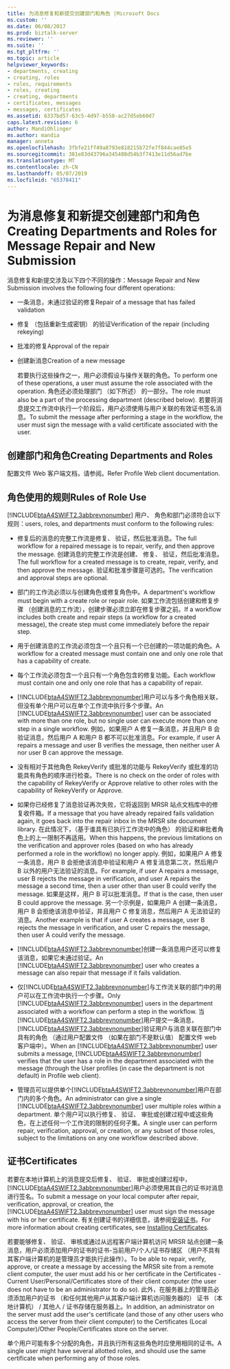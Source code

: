 ```yaml
---
title: 为消息修复和新提交创建部门和角色 |Microsoft Docs
ms.custom: ''
ms.date: 06/08/2017
ms.prod: biztalk-server
ms.reviewer: ''
ms.suite: ''
ms.tgt_pltfrm: ''
ms.topic: article
helpviewer_keywords:
- departments, creating
- creating, roles
- roles, requirements
- roles, creating
- creating, departments
- certificates, messages
- messages, certificates
ms.assetid: 6337bd57-63c5-4d97-b558-ac27d5eb60d7
caps.latest.revision: 6
author: MandiOhlinger
ms.author: mandia
manager: anneta
ms.openlocfilehash: 3fbfe21ff49a8793e818215b72fe7f844cae85e5
ms.sourcegitcommit: 381e83d43796a345488d54b3f7413e11d56ad7be
ms.translationtype: MT
ms.contentlocale: zh-CN
ms.lasthandoff: 05/07/2019
ms.locfileid: "65378411"
---
```

# <a name="creating-departments-and-roles-for-message-repair-and-new-submission"></a><span data-ttu-id="f6e3e-102">为消息修复和新提交创建部门和角色</span><span class="sxs-lookup"><span data-stu-id="f6e3e-102">Creating Departments and Roles for Message Repair and New Submission</span></span>
<span data-ttu-id="f6e3e-103">消息修复和新提交涉及以下四个不同的操作：</span><span class="sxs-lookup"><span data-stu-id="f6e3e-103">Message Repair and New Submission involves the following four different operations:</span></span>  
  
- <span data-ttu-id="f6e3e-104">一条消息，未通过验证的修复</span><span class="sxs-lookup"><span data-stu-id="f6e3e-104">Repair of a message that has failed validation</span></span>  
  
- <span data-ttu-id="f6e3e-105">修复 （包括重新生成密钥） 的验证</span><span class="sxs-lookup"><span data-stu-id="f6e3e-105">Verification of the repair (including rekeying)</span></span>  
  
- <span data-ttu-id="f6e3e-106">批准的修复</span><span class="sxs-lookup"><span data-stu-id="f6e3e-106">Approval of the repair</span></span>  
  
- <span data-ttu-id="f6e3e-107">创建新消息</span><span class="sxs-lookup"><span data-stu-id="f6e3e-107">Creation of a new message</span></span>  
  
  <span data-ttu-id="f6e3e-108">若要执行这些操作之一，用户必须假设与操作关联的角色。</span><span class="sxs-lookup"><span data-stu-id="f6e3e-108">To perform one of these operations, a user must assume the role associated with the operation.</span></span> <span data-ttu-id="f6e3e-109">角色还必须处理部门 （如下所述） 的一部分。</span><span class="sxs-lookup"><span data-stu-id="f6e3e-109">The role must also be a part of the processing department (described below).</span></span> <span data-ttu-id="f6e3e-110">若要将消息提交工作流中执行一个阶段后，用户必须使用与用户关联的有效证书签名消息。</span><span class="sxs-lookup"><span data-stu-id="f6e3e-110">To submit the message after performing a stage in the workflow, the user must sign the message with a valid certificate associated with the user.</span></span>  
  
## <a name="creating-departments-and-roles"></a><span data-ttu-id="f6e3e-111">创建部门和角色</span><span class="sxs-lookup"><span data-stu-id="f6e3e-111">Creating Departments and Roles</span></span>  
 <span data-ttu-id="f6e3e-112">配置文件 Web 客户端文档，请参阅。</span><span class="sxs-lookup"><span data-stu-id="f6e3e-112">Refer Profile Web client documentation.</span></span>  
  
## <a name="rules-of-role-use"></a><span data-ttu-id="f6e3e-113">角色使用的规则</span><span class="sxs-lookup"><span data-stu-id="f6e3e-113">Rules of Role Use</span></span>  
 [!INCLUDE[btaA4SWIFT2.3abbrevnonumber](../../includes/btaa4swift2-3abbrevnonumber-md.md)] <span data-ttu-id="f6e3e-114">用户、 角色和部门必须符合以下规则：</span><span class="sxs-lookup"><span data-stu-id="f6e3e-114">users, roles, and departments must conform to the following rules:</span></span>  
  
- <span data-ttu-id="f6e3e-115">修复后的消息的完整工作流是修复、 验证，然后批准消息。</span><span class="sxs-lookup"><span data-stu-id="f6e3e-115">The full workflow for a repaired message is to repair, verify, and then approve the message.</span></span> <span data-ttu-id="f6e3e-116">创建消息的完整工作流是创建、 修复、 验证，然后批准消息。</span><span class="sxs-lookup"><span data-stu-id="f6e3e-116">The full workflow for a created message is to create, repair, verify, and then approve the message.</span></span> <span data-ttu-id="f6e3e-117">验证和批准步骤是可选的。</span><span class="sxs-lookup"><span data-stu-id="f6e3e-117">The verification and approval steps are optional.</span></span>  
  
- <span data-ttu-id="f6e3e-118">部门的工作流必须以与创建角色或修复角色中。</span><span class="sxs-lookup"><span data-stu-id="f6e3e-118">A department's workflow must begin with a create role or repair role.</span></span> <span data-ttu-id="f6e3e-119">如果工作流包括创建和修复步骤 （创建消息的工作流），创建步骤必须立即在修复步骤之前。</span><span class="sxs-lookup"><span data-stu-id="f6e3e-119">If a workflow includes both create and repair steps (a workflow for a created message), the create step must come immediately before the repair step.</span></span>  
  
- <span data-ttu-id="f6e3e-120">用于创建消息的工作流必须包含一个且只有一个已创建的一项功能的角色。</span><span class="sxs-lookup"><span data-stu-id="f6e3e-120">A workflow for a created message must contain one and only one role that has a capability of create.</span></span>  
  
- <span data-ttu-id="f6e3e-121">每个工作流必须包含一个且只有一个角色包含的修复功能。</span><span class="sxs-lookup"><span data-stu-id="f6e3e-121">Each workflow must contain one and only one role that has a capability of repair.</span></span>  
  
- <span data-ttu-id="f6e3e-122">[!INCLUDE[btaA4SWIFT2.3abbrevnonumber](../../includes/btaa4swift2-3abbrevnonumber-md.md)]用户可以与多个角色相关联，但没有单个用户可以在单个工作流中执行多个步骤。</span><span class="sxs-lookup"><span data-stu-id="f6e3e-122">An [!INCLUDE[btaA4SWIFT2.3abbrevnonumber](../../includes/btaa4swift2-3abbrevnonumber-md.md)] user can be associated with more than one role, but no single user can execute more than one step in a single workflow.</span></span> <span data-ttu-id="f6e3e-123">例如，如果用户 A 修复一条消息，并且用户 B 会验证消息，然后用户 A 和用户 B 都不可以批准消息。</span><span class="sxs-lookup"><span data-stu-id="f6e3e-123">For example, if user A repairs a message and user B verifies the message, then neither user A nor user B can approve the message.</span></span>  
  
- <span data-ttu-id="f6e3e-124">没有相对于其他角色 RekeyVerify 或批准的功能与 RekeyVerify 或批准的功能具有角色的顺序进行检查。</span><span class="sxs-lookup"><span data-stu-id="f6e3e-124">There is no check on the order of roles with the capability of RekeyVerify or Approve relative to other roles with the capability of RekeyVerify or Approve.</span></span>  
  
- <span data-ttu-id="f6e3e-125">如果你已经修复了消息验证再次失败，它将返回到 MRSR 站点文档库中的修复收件箱。</span><span class="sxs-lookup"><span data-stu-id="f6e3e-125">If a message that you have already repaired fails validation again, it goes back into the repair inbox in the MRSR site document library.</span></span> <span data-ttu-id="f6e3e-126">在此情况下，（基于谁具有已执行工作流中的角色） 的验证和审批者角色上的上一限制不再适用。</span><span class="sxs-lookup"><span data-stu-id="f6e3e-126">When this happens, the previous limitations on the verification and approver roles (based on who has already performed a role in the workflow) no longer apply.</span></span> <span data-ttu-id="f6e3e-127">例如，如果用户 A 修复一条消息，用户 B 会拒绝该消息中验证和用户 A 修复消息第二次，然后用户 B 以外的用户无法验证的消息。</span><span class="sxs-lookup"><span data-stu-id="f6e3e-127">For example, if user A repairs a message, user B rejects the message in verification, and user A repairs the message a second time, then a user other than user B could verify the message.</span></span> <span data-ttu-id="f6e3e-128">如果是这样，用户 B 可以批准消息。</span><span class="sxs-lookup"><span data-stu-id="f6e3e-128">If that is the case, then user B could approve the message.</span></span> <span data-ttu-id="f6e3e-129">另一个示例是，如果用户 A 创建一条消息，用户 B 会拒绝该消息中验证，并且用户 C 修复消息，然后用户 A 无法验证的消息。</span><span class="sxs-lookup"><span data-stu-id="f6e3e-129">Another example is that if user A creates a message, user B rejects the message in verification, and user C repairs the message, then user A could verify the message.</span></span>  
  
- <span data-ttu-id="f6e3e-130">[!INCLUDE[btaA4SWIFT2.3abbrevnonumber](../../includes/btaa4swift2-3abbrevnonumber-md.md)]创建一条消息用户还可以修复该消息，如果它未通过验证。</span><span class="sxs-lookup"><span data-stu-id="f6e3e-130">An [!INCLUDE[btaA4SWIFT2.3abbrevnonumber](../../includes/btaa4swift2-3abbrevnonumber-md.md)] user who creates a message can also repair that message if it fails validation.</span></span>  
  
- <span data-ttu-id="f6e3e-131">仅[!INCLUDE[btaA4SWIFT2.3abbrevnonumber](../../includes/btaa4swift2-3abbrevnonumber-md.md)]与工作流关联的部门中的用户可以在工作流中执行一个步骤。</span><span class="sxs-lookup"><span data-stu-id="f6e3e-131">Only [!INCLUDE[btaA4SWIFT2.3abbrevnonumber](../../includes/btaa4swift2-3abbrevnonumber-md.md)] users in the department associated with a workflow can perform a step in the workflow.</span></span> <span data-ttu-id="f6e3e-132">当[!INCLUDE[btaA4SWIFT2.3abbrevnonumber](../../includes/btaa4swift2-3abbrevnonumber-md.md)]用户提交一条消息，[!INCLUDE[btaA4SWIFT2.3abbrevnonumber](../../includes/btaa4swift2-3abbrevnonumber-md.md)]验证用户与消息关联在部门中具有的角色 （通过用户配置文件 （如果在部门不是默认值） 配置文件 web 客户端中）。</span><span class="sxs-lookup"><span data-stu-id="f6e3e-132">When an [!INCLUDE[btaA4SWIFT2.3abbrevnonumber](../../includes/btaa4swift2-3abbrevnonumber-md.md)] user submits a message, [!INCLUDE[btaA4SWIFT2.3abbrevnonumber](../../includes/btaa4swift2-3abbrevnonumber-md.md)] verifies that the user has a role in the department associated with the message (through the User profiles (in case the department is not default) in Profile web client).</span></span>  
  
- <span data-ttu-id="f6e3e-133">管理员可以提供单个[!INCLUDE[btaA4SWIFT2.3abbrevnonumber](../../includes/btaa4swift2-3abbrevnonumber-md.md)]用户在部门内的多个角色。</span><span class="sxs-lookup"><span data-stu-id="f6e3e-133">An administrator can give a single [!INCLUDE[btaA4SWIFT2.3abbrevnonumber](../../includes/btaa4swift2-3abbrevnonumber-md.md)] user multiple roles within a department.</span></span> <span data-ttu-id="f6e3e-134">单个用户可以执行修复、 验证、 审批或创建过程中或这些角色，在上述任何一个工作流的限制的任何子集。</span><span class="sxs-lookup"><span data-stu-id="f6e3e-134">A single user can perform repair, verification, approval, or creation, or any subset of those roles, subject to the limitations on any one workflow described above.</span></span>  
  
## <a name="certificates"></a><span data-ttu-id="f6e3e-135">证书</span><span class="sxs-lookup"><span data-stu-id="f6e3e-135">Certificates</span></span>  
 <span data-ttu-id="f6e3e-136">若要在本地计算机上的消息提交后修复、 验证、 审批或创建过程中，[!INCLUDE[btaA4SWIFT2.3abbrevnonumber](../../includes/btaa4swift2-3abbrevnonumber-md.md)]用户必须使用其自己的证书对消息进行签名。</span><span class="sxs-lookup"><span data-stu-id="f6e3e-136">To submit a message on your local computer after repair, verification, approval, or creation, the [!INCLUDE[btaA4SWIFT2.3abbrevnonumber](../../includes/btaa4swift2-3abbrevnonumber-md.md)] user must sign the message with his or her certificate.</span></span> <span data-ttu-id="f6e3e-137">有关创建证书的详细信息，请参阅[安装证书](../../adapters-and-accelerators/accelerator-swift/installing-certificates.md)。</span><span class="sxs-lookup"><span data-stu-id="f6e3e-137">For more information about creating certificates, see [Installing Certificates](../../adapters-and-accelerators/accelerator-swift/installing-certificates.md).</span></span>  
  
 <span data-ttu-id="f6e3e-138">若要能够修复、 验证、 审核或通过从远程客户端计算机访问 MRSR 站点创建一条消息，用户必须添加用户的证书的证书-当前用户/个人/证书存储区 （用户不具有其客户端计算机的是管理员才能执行此操作）。</span><span class="sxs-lookup"><span data-stu-id="f6e3e-138">To be able to repair, verify, approve, or create a message by accessing the MRSR site from a remote client computer, the user must add his or her certificate in the Certificates - Current User/Personal/Certificates store of their client computer (the user does not have to be an administrator to do so).</span></span> <span data-ttu-id="f6e3e-139">此外，在服务器上的管理员必须添加用户的证书 （和任何其他用户从其客户端计算机访问服务器的） 证书 （本地计算机） / 其他人 / 证书存储在服务器上。</span><span class="sxs-lookup"><span data-stu-id="f6e3e-139">In addition, an administrator on the server must add the user's certificate (and those of any other users who access the server from their client computer) to the Certificates (Local Computer)/Other People/Certificates store on the server.</span></span>  
  
 <span data-ttu-id="f6e3e-140">单个用户可能有多个分配的角色，并且执行所有这些角色时应使用相同的证书。</span><span class="sxs-lookup"><span data-stu-id="f6e3e-140">A single user might have several allotted roles, and should use the same certificate when performing any of those roles.</span></span>